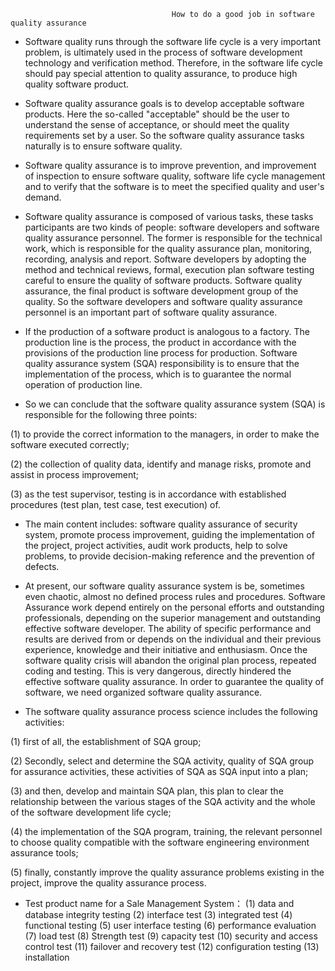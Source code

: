                                         How to do a good job in software quality assurance


- Software quality runs through the software life cycle is a very important problem, is ultimately used in the process of software development technology and verification method. Therefore, in the software life cycle should pay special attention to quality assurance, to produce high quality software product.
    
- Software quality assurance goals is to develop acceptable software products. Here the so-called "acceptable" should be the user to understand the sense of acceptance, or should meet the quality requirements set by a user. So the software quality assurance tasks naturally is to ensure software quality.

- Software quality assurance is to improve prevention, and improvement of inspection to ensure software quality, software life cycle management and to verify that the software is to meet the specified quality and user's demand.

- Software quality assurance is composed of various tasks, these tasks participants are two kinds of people: software developers and software quality assurance personnel. The former is responsible for the technical work, which is responsible for the quality assurance plan, monitoring, recording, analysis and report. Software developers by adopting the method and technical reviews, formal, execution plan software testing careful to ensure the quality of software products. Software quality assurance, the final product is software development group of the quality. So the software developers and software quality assurance personnel is an important part of software quality assurance.

- If the production of a software product is analogous to a factory. The production line is the process, the product in accordance with the provisions of the production line process for production. Software quality assurance system (SQA) responsibility is to ensure that the implementation of the process, which is to guarantee the normal operation of production line.

- So we can conclude that the software quality assurance system (SQA) is responsible for the following three points:

(1) to provide the correct information to the managers, in order to make the software executed correctly;

(2) the collection of quality data, identify and manage risks, promote and assist in process improvement;

(3) as the test supervisor, testing is in accordance with established procedures (test plan, test case, test execution) of.

- The main content includes: software quality assurance of security system, promote process improvement, guiding the implementation of the project, project activities, audit work products, help to solve problems, to provide decision-making reference and the prevention of defects.

- At present, our software quality assurance system is be, sometimes even chaotic, almost no defined process rules and procedures. Software Assurance work depend entirely on the personal efforts and outstanding professionals, depending on the superior management and outstanding effective software developer. The ability of specific performance and results are derived from or depends on the individual and their previous experience, knowledge and their initiative and enthusiasm. Once the software quality crisis will abandon the original plan process, repeated coding and testing. This is very dangerous, directly hindered the effective software quality assurance. In order to guarantee the quality of software, we need organized software quality assurance.

- The software quality assurance process science includes the following activities:

(1) first of all, the establishment of SQA group;

(2) Secondly, select and determine the SQA activity, quality of SQA group for assurance activities, these activities of SQA as SQA input into a plan;

(3) and then, develop and maintain SQA plan, this plan to clear the relationship between the various stages of the SQA activity and the whole of the software development life cycle;

(4) the implementation of the SQA program, training, the relevant personnel to choose quality compatible with the software engineering environment assurance tools;

(5) finally, constantly improve the quality assurance problems existing in the project, improve the quality assurance process.

- Test product name for a Sale Management System：
(1)	data and database integrity testing
(2)	interface test
(3)	integrated test
(4)	functional testing
(5)	user interface testing
(6)	performance evaluation
(7)	load test
(8)	Strength test
(9)	capacity test
(10)	security and access control test
(11)	failover and recovery test
(12)	configuration testing
(13)	installation
